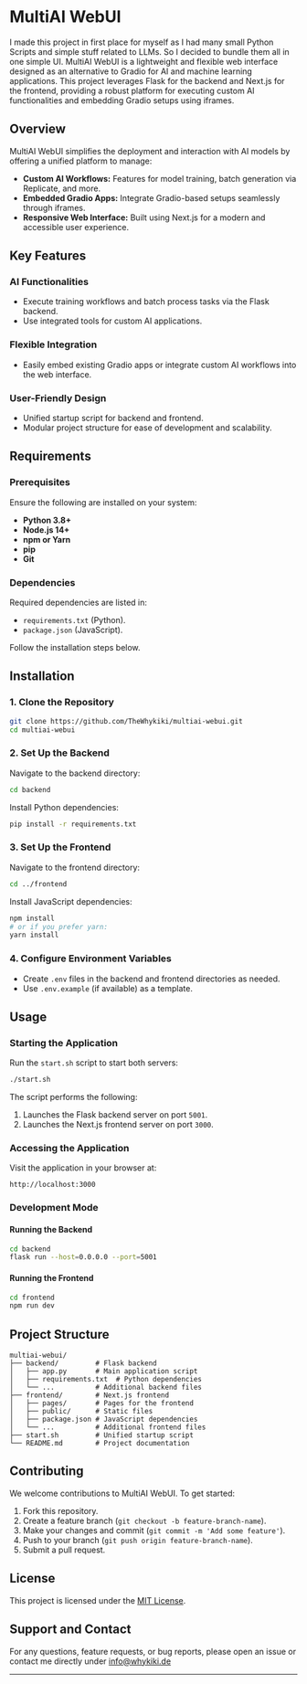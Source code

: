 # MultiAI WebUI

I made this project in first place for myself as I had many small Python Scripts and simple stuff related to LLMs. So I decided to bundle them all in one simple UI.
MultiAI WebUI is a lightweight and flexible web interface designed as an alternative to Gradio for AI and machine learning applications. This project leverages Flask for the backend and Next.js for the frontend, providing a robust platform for executing custom AI functionalities and embedding Gradio setups using iframes.

## Overview

MultiAI WebUI simplifies the deployment and interaction with AI models by offering a unified platform to manage:

- **Custom AI Workflows:** Features for model training, batch generation via Replicate, and more.
- **Embedded Gradio Apps:** Integrate Gradio-based setups seamlessly through iframes.
- **Responsive Web Interface:** Built using Next.js for a modern and accessible user experience.

## Key Features

### AI Functionalities
- Execute training workflows and batch process tasks via the Flask backend.
- Use integrated tools for custom AI applications.

### Flexible Integration
- Easily embed existing Gradio apps or integrate custom AI workflows into the web interface.

### User-Friendly Design
- Unified startup script for backend and frontend.
- Modular project structure for ease of development and scalability.

## Requirements

### Prerequisites

Ensure the following are installed on your system:

- **Python 3.8+**
- **Node.js 14+**
- **npm or Yarn**
- **pip**
- **Git**

### Dependencies

Required dependencies are listed in:

- `requirements.txt` (Python).
- `package.json` (JavaScript).

Follow the installation steps below.

## Installation

### 1. Clone the Repository

```bash
git clone https://github.com/TheWhykiki/multiai-webui.git
cd multiai-webui
```

### 2. Set Up the Backend

Navigate to the backend directory:

```bash
cd backend
```

Install Python dependencies:

```bash
pip install -r requirements.txt
```

### 3. Set Up the Frontend

Navigate to the frontend directory:

```bash
cd ../frontend
```

Install JavaScript dependencies:

```bash
npm install
# or if you prefer yarn:
yarn install
```

### 4. Configure Environment Variables

- Create `.env` files in the backend and frontend directories as needed.
- Use `.env.example` (if available) as a template.

## Usage

### Starting the Application

Run the `start.sh` script to start both servers:

```bash
./start.sh
```

The script performs the following:

1. Launches the Flask backend server on port `5001`.
2. Launches the Next.js frontend server on port `3000`.

### Accessing the Application

Visit the application in your browser at:

```
http://localhost:3000
```

### Development Mode

#### Running the Backend

```bash
cd backend
flask run --host=0.0.0.0 --port=5001
```

#### Running the Frontend

```bash
cd frontend
npm run dev
```

## Project Structure

```
multiai-webui/
├── backend/         # Flask backend
│   ├── app.py       # Main application script
│   ├── requirements.txt  # Python dependencies
│   └── ...          # Additional backend files
├── frontend/        # Next.js frontend
│   ├── pages/       # Pages for the frontend
│   ├── public/      # Static files
│   ├── package.json # JavaScript dependencies
│   └── ...          # Additional frontend files
├── start.sh         # Unified startup script
└── README.md        # Project documentation
```

## Contributing

We welcome contributions to MultiAI WebUI. To get started:

1. Fork this repository.
2. Create a feature branch (`git checkout -b feature-branch-name`).
3. Make your changes and commit (`git commit -m 'Add some feature'`).
4. Push to your branch (`git push origin feature-branch-name`).
5. Submit a pull request.

## License

This project is licensed under the [MIT License](LICENSE).

## Support and Contact

For any questions, feature requests, or bug reports, please open an issue or contact me directly under info@whykiki.de

---

